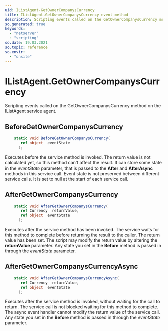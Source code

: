 ```yaml
---
uid: IListAgent-GetOwnerCompanysCurrency
title: IListAgent.GetOwnerCompanysCurrency event method
description: Scripting events called on the GetOwnerCompanysCurrency method on the IListAgent service agent.
so.generated: true
keywords:
  - "netserver"
  - "scripting"
so.date: 19.03.2021
so.topic: reference
so.envir:
  - "onsite"
---
```

# IListAgent.GetOwnerCompanysCurrency

Scripting events called on the <see cref='M:SuperOffice.CRM.Services.IListAgent.GetOwnerCompanysCurrency'>GetOwnerCompanysCurrency</see> method on the <see cref='IListAgent'>IListAgent</see>  service agent.

## BeforeGetOwnerCompanysCurrency
```cs
    static void BeforeGetOwnerCompanysCurrency(
       ref object  eventState
      );
```
Executes before the service method is invoked.
The return value is not calculated yet, so this method can't affect the result.
It can store some state in the *eventState* parameter, that is passed to the **After** and **AfterAsync** methods in this service call.
Event state is not preserved between different service calls. It is set to null at the start of each service call.
## AfterGetOwnerCompanysCurrency
```cs
    static void AfterGetOwnerCompanysCurrency(
       ref Currency  returnValue,
       ref object  eventState
      );
```
Executes after the service method has been invoked. The service waits for this method to complete before returning the result to the caller.
The return value has been set. The script may modify the return value by altering the **returnValue** parameter.
Any state you set in the **Before** method is passed in through the *eventState* parameter.
## AfterGetOwnerCompanysCurrencyAsync
```cs
    static void AfterGetOwnerCompanysCurrencyAsync(
       ref Currency  returnValue,
       ref object  eventState
      );
```
Executes after the service method is invoked, without waiting for the call to return.
The service call is not blocked waiting for this method to complete.
The async event handler cannot modify the return value of the service call.
Any state you set in the **Before** method is passed in through the *eventState* parameter.

